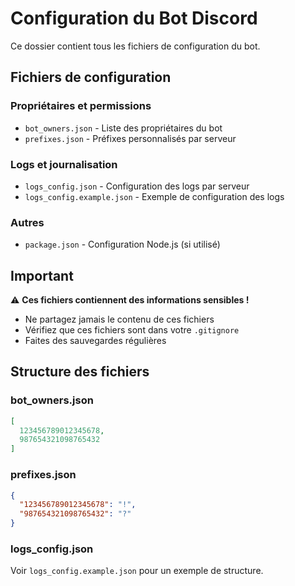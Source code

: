 # Configuration du Bot Discord

Ce dossier contient tous les fichiers de configuration du bot.

## Fichiers de configuration

### Propriétaires et permissions
- `bot_owners.json` - Liste des propriétaires du bot
- `prefixes.json` - Préfixes personnalisés par serveur

### Logs et journalisation
- `logs_config.json` - Configuration des logs par serveur
- `logs_config.example.json` - Exemple de configuration des logs

### Autres
- `package.json` - Configuration Node.js (si utilisé)

## Important

⚠️ **Ces fichiers contiennent des informations sensibles !**

- Ne partagez jamais le contenu de ces fichiers
- Vérifiez que ces fichiers sont dans votre `.gitignore`
- Faites des sauvegardes régulières

## Structure des fichiers

### bot_owners.json
```json
[
  123456789012345678,
  987654321098765432
]
```

### prefixes.json
```json
{
  "123456789012345678": "!",
  "987654321098765432": "?"
}
```

### logs_config.json
Voir `logs_config.example.json` pour un exemple de structure.
